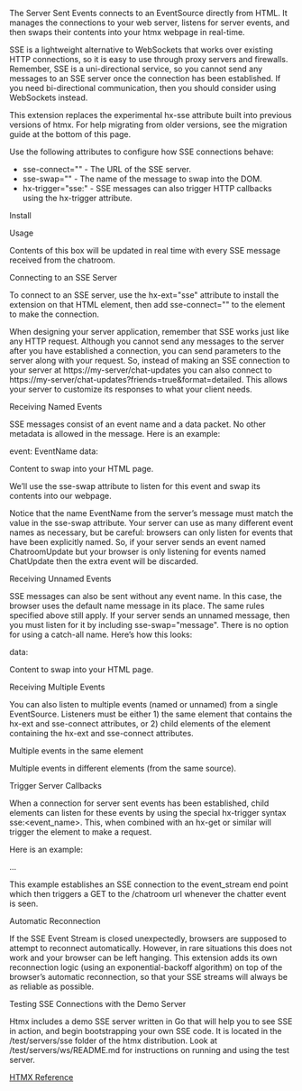 The Server Sent Events connects to an EventSource directly from HTML. It manages the connections to your web server, listens for server events, and then swaps their contents into your htmx webpage in real-time.

SSE is a lightweight alternative to WebSockets that works over existing HTTP connections, so it is easy to use through proxy servers and firewalls. Remember, SSE is a uni-directional service, so you cannot send any messages to an SSE server once the connection has been established. If you need bi-directional communication, then you should consider using WebSockets instead.

This extension replaces the experimental hx-sse attribute built into previous versions of htmx. For help migrating from older versions, see the migration guide at the bottom of this page.

Use the following attributes to configure how SSE connections behave:

* sse-connect="<url>" - The URL of the SSE server.
* sse-swap="<message-name>" - The name of the message to swap into the DOM.
* hx-trigger="sse:<message-name>" - SSE messages can also trigger HTTP callbacks using the hx-trigger attribute.

Install
<script src="https://unpkg.com/htmx.org/dist/ext/sse.js"></script>

Usage
<div hx-ext="sse" sse-connect="/chatroom" sse-swap="message">
  Contents of this box will be updated in real time
  with every SSE message received from the chatroom.
</div>

Connecting to an SSE Server

To connect to an SSE server, use the hx-ext="sse" attribute to install the extension on that HTML element, then add sse-connect="<url>" to the element to make the connection.

When designing your server application, remember that SSE works just like any HTTP request. Although you cannot send any messages to the server after you have established a connection, you can send parameters to the server along with your request. So, instead of making an SSE connection to your server at https://my-server/chat-updates you can also connect to https://my-server/chat-updates?friends=true&format=detailed. This allows your server to customize its responses to what your client needs.

Receiving Named Events

SSE messages consist of an event name and a data packet. No other metadata is allowed in the message. Here is an example:

event: EventName
data: <div>Content to swap into your HTML page.</div>

We’ll use the sse-swap attribute to listen for this event and swap its contents into our webpage.

<div hx-ext="sse" sse-connect="/event-source" sse-swap="EventName"></div>

Notice that the name EventName from the server’s message must match the value in the sse-swap attribute. Your server can use as many different event names as necessary, but be careful: browsers can only listen for events that have been explicitly named. So, if your server sends an event named ChatroomUpdate but your browser is only listening for events named ChatUpdate then the extra event will be discarded.

Receiving Unnamed Events

SSE messages can also be sent without any event name. In this case, the browser uses the default name message in its place. The same rules specified above still apply. If your server sends an unnamed message, then you must listen for it by including sse-swap="message". There is no option for using a catch-all name. Here’s how this looks:

data: <div>Content to swap into your HTML page.</div>

<div hx-ext="sse" sse-connect="/event-source" sse-swap="message"></div>

Receiving Multiple Events

You can also listen to multiple events (named or unnamed) from a single EventSource. Listeners must be either 1) the same element that contains the hx-ext and sse-connect attributes, or 2) child elements of the element containing the hx-ext and sse-connect attributes.


Multiple events in the same element
<div hx-ext="sse" sse-connect="/server-url" sse-swap="event1,event2"></div>

Multiple events in different elements (from the same source).
<div hx-ext="sse" sse-connect="/server-url">
    <div sse-swap="event1"></div>
    <div sse-swap="event2"></div>
</div>

Trigger Server Callbacks

When a connection for server sent events has been established, child elements can listen for these events by using the special hx-trigger syntax sse:<event_name>. This, when combined with an hx-get or similar will trigger the element to make a request.

Here is an example:

<div hx-ext="sse" sse-connect="/event_stream">
    <div hx-get="/chatroom" hx-trigger="sse:chatter">
        ...
    </div>
</div>

This example establishes an SSE connection to the event_stream end point which then triggers a GET to the /chatroom url whenever the chatter event is seen.

Automatic Reconnection

If the SSE Event Stream is closed unexpectedly, browsers are supposed to attempt to reconnect automatically. However, in rare situations this does not work and your browser can be left hanging. This extension adds its own reconnection logic (using an exponential-backoff algorithm) on top of the browser’s automatic reconnection, so that your SSE streams will always be as reliable as possible.

Testing SSE Connections with the Demo Server

Htmx includes a demo SSE server written in Go that will help you to see SSE in action, and begin bootstrapping your own SSE code. It is located in the /test/servers/sse folder of the htmx distribution. Look at /test/servers/ws/README.md for instructions on running and using the test server.

[HTMX Reference](https://htmx.org/extensions/server-sent-events/)

